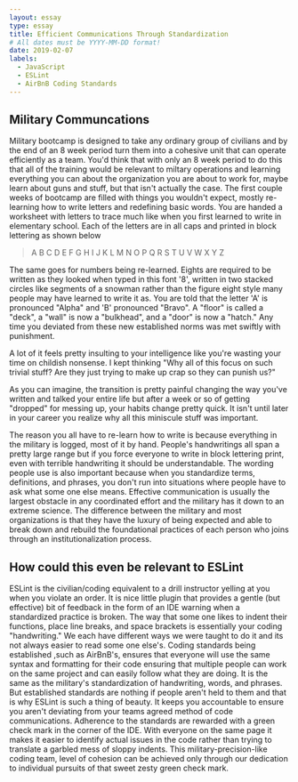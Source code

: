 ```yaml
---
layout: essay
type: essay
title: Efficient Communications Through Standardization
# All dates must be YYYY-MM-DD format!
date: 2019-02-07
labels:
  - JavaScript
  - ESLint
  - AirBnB Coding Standards
---
```


## Military Communcations
Military bootcamp is designed to take any ordinary group of civilians and by the end of an 8 week period turn them into a cohesive unit that can operate efficiently as a team. You'd think that with only an 8 week period to do this that all of the training would be relevant to miltary operations and learning everything you can about the organization you are about to work for, maybe learn about guns and stuff, but that isn't actually the case. The first couple weeks of bootcamp are filled with things you wouldn't expect, mostly re-learning how to write letters and redefining basic words. You are handed a worksheet with letters to trace much like when you first learned to write in elementary school. Each of the letters are in all caps and printed in block lettering as shown below
<blockquote>
  A B C D E F G H I J K L M N O P Q R S T U V W X Y Z
  </blockquote>
  
The same goes for numbers being re-learned. Eights are required to be written as they looked when typed in this font '8', written in two stacked circles like segments of a snowman rather than the figure eight style many people may have learned to write it as. You are told that the letter 'A' is pronounced "Alpha" and 'B' pronounced "Bravo". A "floor" is called a "deck",  a "wall" is now a "bulkhead", and a "door" is now a "hatch." Any time you deviated from these new established norms was met swiftly with punishment. 

A lot of it feels pretty insulting to your intelligence like you're wasting your time on childish nonsense.
I kept thinking "Why all of this focus on such trivial stuff? Are they just trying to make up crap so they can punish us?"

As you can imagine, the transition is pretty painful changing the way you've written and talked your entire life but after a week or so of getting "dropped" for messing up, your habits change pretty quick. It isn't until later in your career you realize why all this miniscule stuff was important. 

The reason you all have to re-learn how to write is because everything in the military is logged, most of it by hand. People's handwritings all span a pretty large range but if you force everyone to write in block lettering print, even with terrible handwriting it should be understandable. The wording people use is also important because when you standardize terms, definitions, and phrases, you don't run into situations where people have to ask what some one else means. Effective communication is usually the largest obstacle in any coordinated effort and the military has it down to an extreme science. The difference between the military and most organizations is that they have the luxury of being expected and able to break down and rebuild the foundational practices of each person who joins through an institutionalization process.

## How could this even be relevant to ESLint

ESLint is the civilian/coding equivalent to a drill instructor yelling at you when you violate an order. It is nice little plugin that provides a gentle (but effective) bit of feedback in the form of an IDE warning when a standardized practice is broken. The way that some one likes to indent their functions, place line breaks, and space brackets is essentially your coding "handwriting." We each have different ways we were taught to do it and its not always easier to read some one else's. Coding standards being established ,such as AirBnB's, ensures that everyone will use the same syntax and formatting for their code ensuring that multiple people can work on the same project and can easily follow what they are doing. It is the same as the military's standardization of handwriting, words, and phrases. But established standards are nothing if people aren't held to them and that is why ESLint is such a thing of beauty. It keeps you accountable to ensure you aren't deviating from your teams agreed method of code communications. Adherence to the standards are rewarded with a green check mark in the corner of the IDE. With everyone on the same page it makes it easier to identify actual issues in the code rather than trying to translate a garbled mess of sloppy indents. This military-precision-like coding team, level of cohesion can be achieved only through our dedication to individual pursuits of that sweet zesty green check mark. 


